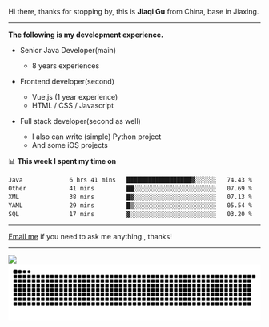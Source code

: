 Hi there, thanks for stopping by, this is **Jiaqi Gu** from China, base in Jiaxing.

---

**The following is my development experience.**

- Senior Java Developer(main)
  - 8 years experiences

- Frontend developer(second)
  - Vue.js (1 year experience)
  - HTML / CSS / Javascript
  
- Full stack developer(second as well)
  - I also can write (simple) Python project
  - And some iOS projects

📊 **This week I spent my time on**
<!--START_SECTION:waka-->

```txt
Java             6 hrs 41 mins   ██████████████████▓░░░░░░   74.43 %
Other            41 mins         ██░░░░░░░░░░░░░░░░░░░░░░░   07.69 %
XML              38 mins         █▓░░░░░░░░░░░░░░░░░░░░░░░   07.13 %
YAML             29 mins         █▒░░░░░░░░░░░░░░░░░░░░░░░   05.54 %
SQL              17 mins         ▓░░░░░░░░░░░░░░░░░░░░░░░░   03.20 %
```

<!--END_SECTION:waka-->

---

[Email me](mailto:htk2klwgr@mozmail.com?subject=Hiring_from_GitHub) if you need to ask me anything., thanks!

---

![]( https://visitor-badge.glitch.me/badge?page_id=githubgujiaqi)
![]( https://github.com/droid-Q/droid-Q/raw/output/github-contribution-grid-snake.svg#gh-dark-mode-only)
